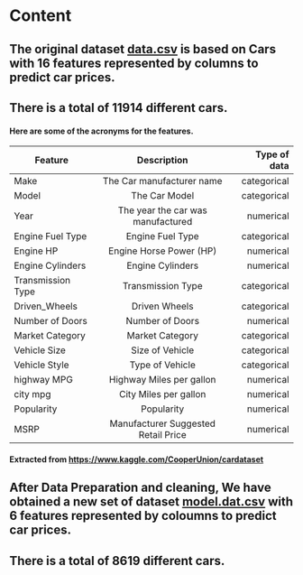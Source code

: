 # Content
## The original dataset [data.csv](https://github.com/yeotzunkai/CS1015MiniProject-DataScience_Python/blob/main/DSAI%20Project/Dataset/data.csv) is based on Cars with 16 features represented by columns to predict car prices.
## There is a total of 11914 different cars.
#### Here are some of the acronyms for the features.
| Feature     | Description      | Type of data |
| ------------- |:-------------:| -----:|
| Make        |        The Car manufacturer name | categorical 
| Model       |        The Car Model |categorical 
| Year        |        The year the car was manufactured |numerical 
| Engine Fuel Type  |  Engine Fuel Type |categorical 
| Engine HP         |  Engine Horse Power (HP) |numerical 
| Engine Cylinders  |  Engine Cylinders |numerical
| Transmission Type  | Transmission Type |categorical 
| Driven_Wheels      | Driven Wheels |categorical
| Number of Doors    | Number of Doors |numerical 
| Market Category    | Market Category |categorical
| Vehicle Size       | Size of Vehicle |categorical  
| Vehicle Style      | Type of Vehicle |categorical
| highway MPG       |  Highway Miles per gallon | numerical 
| city mpg          |  City Miles per gallon | numerical
| Popularity        |  Popularity | numerical
| MSRP              |  Manufacturer Suggested Retail Price | numerical
#### Extracted from https://www.kaggle.com/CooperUnion/cardataset

## After Data Preparation and cleaning, We have obtained a new set of dataset [model.dat.csv](https://github.com/yeotzunkai/CS1015MiniProject-DataScience_Python/blob/main/DSAI%20Project/Dataset/model_dat.csv) with 6 features represented by coloumns to predict car prices.
## There is a total of 8619 different cars.
